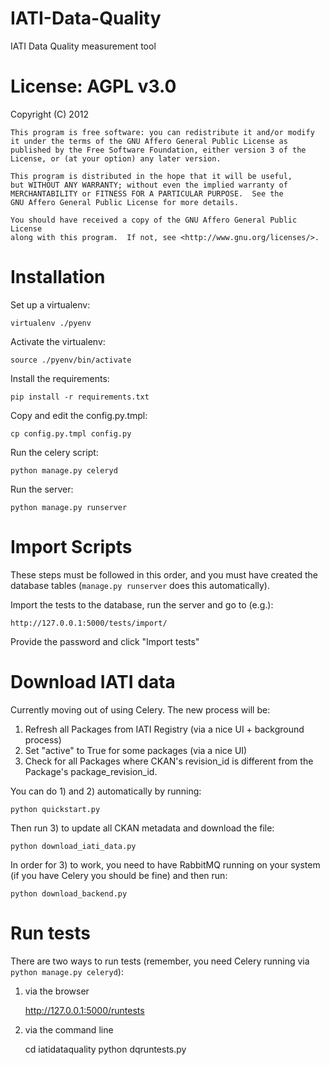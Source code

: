 IATI-Data-Quality
=================

IATI Data Quality measurement tool

License: AGPL v3.0
==================

Copyright (C) 2012

    This program is free software: you can redistribute it and/or modify
    it under the terms of the GNU Affero General Public License as
    published by the Free Software Foundation, either version 3 of the
    License, or (at your option) any later version.

    This program is distributed in the hope that it will be useful,
    but WITHOUT ANY WARRANTY; without even the implied warranty of
    MERCHANTABILITY or FITNESS FOR A PARTICULAR PURPOSE.  See the
    GNU Affero General Public License for more details.

    You should have received a copy of the GNU Affero General Public License
    along with this program.  If not, see <http://www.gnu.org/licenses/>.

Installation
============

Set up a virtualenv:

    virtualenv ./pyenv

Activate the virtualenv:

    source ./pyenv/bin/activate

Install the requirements:

    pip install -r requirements.txt

Copy and edit the config.py.tmpl:

    cp config.py.tmpl config.py

Run the celery script:

    python manage.py celeryd

Run the server:

    python manage.py runserver

Import Scripts
==============

These steps must be followed in this order, and you must have created the database tables (`manage.py runserver` does this automatically).

Import the tests to the database, run the server and go to (e.g.):

    http://127.0.0.1:5000/tests/import/

Provide the password and click "Import tests"

Download IATI data
==================

Currently moving out of using Celery. The new process will be:

1) Refresh all Packages from IATI Registry (via a nice UI + background process)
2) Set "active" to True for some packages (via a nice UI)
3) Check for all Packages where CKAN's revision_id is different from the Package's package_revision_id.

You can do 1) and 2) automatically by running:

    python quickstart.py

Then run 3) to update all CKAN metadata and download the file:

    python download_iati_data.py

In order for 3) to work, you need to have RabbitMQ running on your system (if you have Celery you should be fine) and then run:

    python download_backend.py

Run tests
=========

There are two ways to run tests (remember, you need Celery running via `python manage.py celeryd`):

1) via the browser

    http://127.0.0.1:5000/runtests

2) via the command line

    cd iatidataquality
    python dqruntests.py
